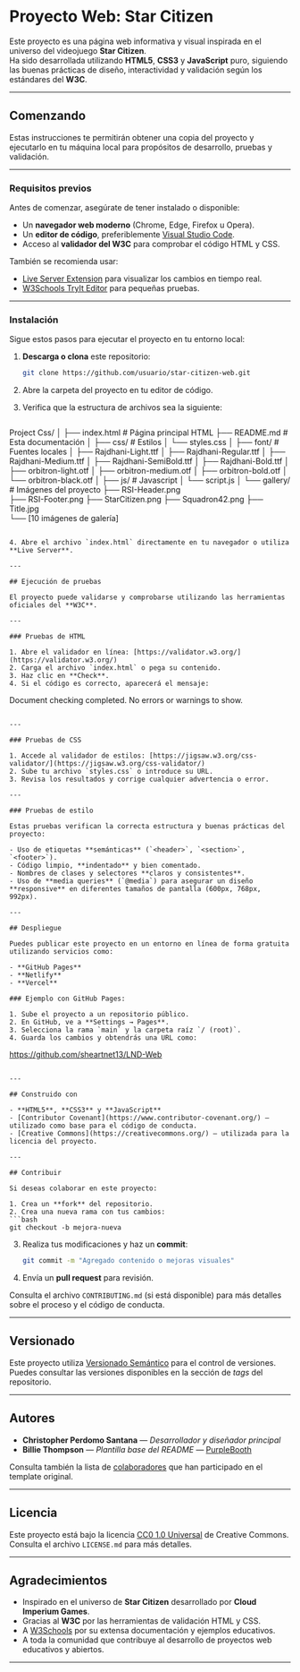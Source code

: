 # Proyecto Web: Star Citizen

Este proyecto es una página web informativa y visual inspirada en el universo del videojuego **Star Citizen**.  
Ha sido desarrollada utilizando **HTML5**, **CSS3** y **JavaScript** puro, siguiendo las buenas prácticas de diseño, interactividad y validación según los estándares del **W3C**.

---

## Comenzando

Estas instrucciones te permitirán obtener una copia del proyecto y ejecutarlo en tu máquina local para propósitos de desarrollo, pruebas y validación.

---

### Requisitos previos

Antes de comenzar, asegúrate de tener instalado o disponible:

- Un **navegador web moderno** (Chrome, Edge, Firefox u Opera).
- Un **editor de código**, preferiblemente [Visual Studio Code](https://code.visualstudio.com/).
- Acceso al **validador del W3C** para comprobar el código HTML y CSS.

También se recomienda usar:
- [Live Server Extension](https://marketplace.visualstudio.com/items?itemName=ritwickdey.LiveServer) para visualizar los cambios en tiempo real.
- [W3Schools TryIt Editor](https://www.w3schools.com/html/tryit.asp?filename=tryhtml_default) para pequeñas pruebas.

---

### Instalación

Sigue estos pasos para ejecutar el proyecto en tu entorno local:

1. **Descarga o clona** este repositorio:
   ```bash
   git clone https://github.com/usuario/star-citizen-web.git
   ```

2. Abre la carpeta del proyecto en tu editor de código.

3. Verifica que la estructura de archivos sea la siguiente:
   ```
Project Css/
│
├── index.html             # Página principal HTML
├── README.md              # Esta documentación
│
├── css/                   # Estilos
│   └── styles.css 
│
├── font/                  # Fuentes locales
│   ├── Rajdhani-Light.ttf
│   ├── Rajdhani-Regular.ttf
│   ├── Rajdhani-Medium.ttf
│   ├── Rajdhani-SemiBold.ttf
│   ├── Rajdhani-Bold.ttf
│   ├── orbitron-light.otf
│   ├── orbitron-medium.otf
│   ├── orbitron-bold.otf
│   └── orbitron-black.otf
│
├── js/                    # Javascript
│   └── script.js
│
└── gallery/               # Imágenes del proyecto
    ├── RSI-Header.png    
    ├── RSI-Footer.png
    ├── StarCitizen.png
    ├── Squadron42.png
    ├── Title.jpg          
    └── [10 imágenes de galería]
```

4. Abre el archivo `index.html` directamente en tu navegador o utiliza **Live Server**.

---

## Ejecución de pruebas

El proyecto puede validarse y comprobarse utilizando las herramientas oficiales del **W3C**.

---

### Pruebas de HTML

1. Abre el validador en línea: [https://validator.w3.org/](https://validator.w3.org/)
2. Carga el archivo `index.html` o pega su contenido.
3. Haz clic en **Check**.
4. Si el código es correcto, aparecerá el mensaje:
   ```
   Document checking completed. No errors or warnings to show.
   ```

---

### Pruebas de CSS

1. Accede al validador de estilos: [https://jigsaw.w3.org/css-validator/](https://jigsaw.w3.org/css-validator/)
2. Sube tu archivo `styles.css` o introduce su URL.
3. Revisa los resultados y corrige cualquier advertencia o error.

---

### Pruebas de estilo

Estas pruebas verifican la correcta estructura y buenas prácticas del proyecto:

- Uso de etiquetas **semánticas** (`<header>`, `<section>`, `<footer>`).
- Código limpio, **indentado** y bien comentado.
- Nombres de clases y selectores **claros y consistentes**.
- Uso de **media queries** (`@media`) para asegurar un diseño **responsive** en diferentes tamaños de pantalla (600px, 768px, 992px).

---

## Despliegue

Puedes publicar este proyecto en un entorno en línea de forma gratuita utilizando servicios como:

- **GitHub Pages**
- **Netlify**
- **Vercel**

### Ejemplo con GitHub Pages:

1. Sube el proyecto a un repositorio público.
2. En GitHub, ve a **Settings → Pages**.
3. Selecciona la rama `main` y la carpeta raíz `/ (root)`.
4. Guarda los cambios y obtendrás una URL como:
   ```
   https://github.com/sheartnet13/LND-Web
   ```

---

## Construido con

- **HTML5**, **CSS3** y **JavaScript**
- [Contributor Covenant](https://www.contributor-covenant.org/) — utilizado como base para el código de conducta.
- [Creative Commons](https://creativecommons.org/) — utilizada para la licencia del proyecto.

---

## Contribuir

Si deseas colaborar en este proyecto:

1. Crea un **fork** del repositorio.
2. Crea una nueva rama con tus cambios:
   ```bash
   git checkout -b mejora-nueva
   ```
3. Realiza tus modificaciones y haz un **commit**:
   ```bash
   git commit -m "Agregado contenido o mejoras visuales"
   ```
4. Envía un **pull request** para revisión.

Consulta el archivo `CONTRIBUTING.md` (si está disponible) para más detalles sobre el proceso y el código de conducta.

---

## Versionado

Este proyecto utiliza [Versionado Semántico](https://semver.org/lang/es/) para el control de versiones.  
Puedes consultar las versiones disponibles en la sección de *tags* del repositorio.

---

## Autores

- **Christopher Perdomo Santana** — *Desarrollador y diseñador principal*  
- **Billie Thompson** — *Plantilla base del README* — [PurpleBooth](https://github.com/PurpleBooth)

Consulta también la lista de [colaboradores](https://github.com/PurpleBooth/a-good-readme-template/contributors) que han participado en el template original.

---

## Licencia

Este proyecto está bajo la licencia [CC0 1.0 Universal](LICENSE.md) de Creative Commons.  
Consulta el archivo `LICENSE.md` para más detalles.

---

## Agradecimientos

- Inspirado en el universo de **Star Citizen** desarrollado por **Cloud Imperium Games**.  
- Gracias al **W3C** por las herramientas de validación HTML y CSS.  
- A [W3Schools](https://www.w3schools.com/) por su extensa documentación y ejemplos educativos.  
- A toda la comunidad que contribuye al desarrollo de proyectos web educativos y abiertos.

---
